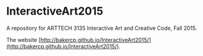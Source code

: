 # InteractiveArt2015
A repository for ARTTECH 3135 Interactive Art and Creative Code, Fall 2015.

The website [http://bakercp.github.io/InteractiveArt2015/](http://bakercp.github.io/InteractiveArt2015/).
